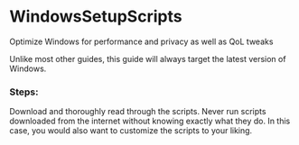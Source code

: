 # WindowsSetupScripts
Optimize Windows for performance and privacy as well as QoL tweaks

Unlike most other guides, this guide will always target the latest version of Windows.

### Steps:
Download and thoroughly read through the scripts. Never run scripts downloaded from the internet without knowing exactly what they do.
In this case, you would also want to customize the scripts to your liking.
